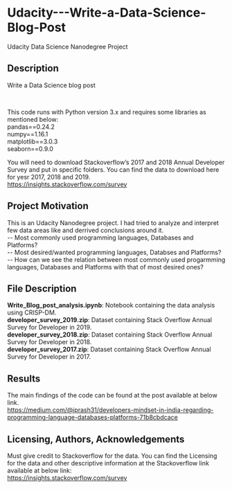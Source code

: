 # Udacity---Write-a-Data-Science-Blog-Post
Udacity Data Science Nanodegree Project

## Description</br>
Write a Data Science blog post



<a name="installation"></a></br>

This code runs with Python version 3.x and requires some libraries as mentioned below:</br>
pandas==0.24.2</br>
numpy==1.16.1</br>
matplotlib==3.0.3</br>
seaborn==0.9.0</br>

You will need to download Stackoverflow’s 2017 and 2018 Annual Developer Survey and put in specific folders. You can find the data to download here for yesr 2017, 2018 and 2019.</br>
https://insights.stackoverflow.com/survey

## Project Motivation <a name="motivation"></a></br>
This is an Udacity Nanodegree project. I had tried to analyze and interpret few data areas like and derrived conclusions around it.</br>
-- Most commonly used programming languages, Databases and Platforms?</br>
-- Most desired/wanted programming languages, Databses and Platforms?</br>
-- How can we see the relation between most commonly used progarmming languages, Databases and Platforms with that of most desired ones?


## File Description <a name="files"></a></br>
**Write_Blog_post_analysis.ipynb**: Notebook containing the data analysis using CRISP-DM. </br>
**developer_survey_2019.zip**: Dataset containing Stack Overflow Annual Survey for Developer in 2019.</br>
**developer_survey_2018.zip**: Dataset containing Stack Overflow Annual Survey for Developer in 2018.</br>
**developer_survey_2017.zip**: Dataset containing Stack Overflow Annual Survey for Developer in 2017.</br>

## Results <a name="results"></a></br>
The main findings of the code can be found at the post available at below link.</br> 
https://medium.com/@iprash31/developers-mindset-in-india-regarding-programming-language-databases-platforms-71b8cbdcace

## Licensing, Authors, Acknowledgements<a name="licensing"></a></br>
Must give credit to Stackoverflow for the data. You can find the Licensing for the data and other descriptive information at the Stackoverflow link available at below link:</br>
https://insights.stackoverflow.com/survey
